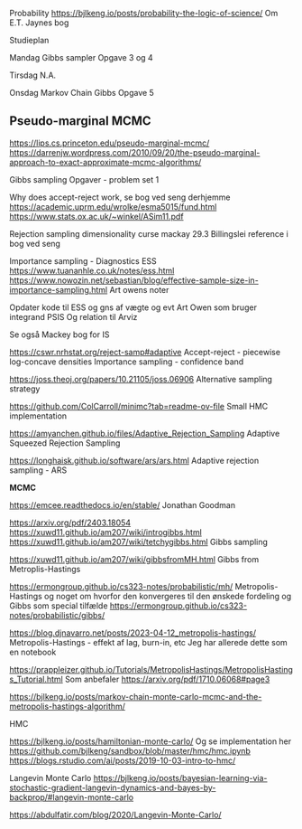Probability 
https://bjlkeng.io/posts/probability-the-logic-of-science/
Om E.T. Jaynes bog


Studieplan

Mandag
Gibbs sampler
Opgave 3 og 4

Tirsdag
N.A.

Onsdag
Markov Chain
Gibbs 
Opgave 5


## Pseudo-marginal MCMC
https://lips.cs.princeton.edu/pseudo-marginal-mcmc/
https://darrenjw.wordpress.com/2010/09/20/the-pseudo-marginal-approach-to-exact-approximate-mcmc-algorithms/


Gibbs sampling
Opgaver - problem set 1


Why does accept-reject work, se bog ved seng derhjemme
https://academic.uprm.edu/wrolke/esma5015/fund.html
https://www.stats.ox.ac.uk/~winkel/ASim11.pdf


Rejection sampling dimensionality curse mackay 29.3
Billingslei reference i bog ved seng



Importance sampling - Diagnostics 
ESS
https://www.tuananhle.co.uk/notes/ess.html
https://www.nowozin.net/sebastian/blog/effective-sample-size-in-importance-sampling.html
Art owens noter

Opdater kode til ESS og gns af vægte og evt Art Owen som bruger integrand 
PSIS
Og relation til Arviz

Se også Mackey bog for IS 









https://cswr.nrhstat.org/reject-samp#adaptive
Accept-reject - piecewise log-concave densities
Importance sampling - confidence band

https://joss.theoj.org/papers/10.21105/joss.06906
Alternative sampling strategy

https://github.com/ColCarroll/minimc?tab=readme-ov-file
Small HMC implementation 

https://amyanchen.github.io/files/Adaptive_Rejection_Sampling
Adaptive Squeezed Rejection Sampling

https://longhaisk.github.io/software/ars/ars.html
Adaptive rejection sampling - ARS


**MCMC**

https://emcee.readthedocs.io/en/stable/
Jonathan Goodman



https://arxiv.org/pdf/2403.18054
https://xuwd11.github.io/am207/wiki/introgibbs.html
https://xuwd11.github.io/am207/wiki/tetchygibbs.html
Gibbs sampling


https://xuwd11.github.io/am207/wiki/gibbsfromMH.html
Gibbs from Metroplis-Hastings


https://ermongroup.github.io/cs323-notes/probabilistic/mh/
Metropolis-Hastings og noget om hvorfor den konvergeres til den ønskede fordeling
og Gibbs som special tilfælde
https://ermongroup.github.io/cs323-notes/probabilistic/gibbs/

https://blog.djnavarro.net/posts/2023-04-12_metropolis-hastings/
Metropolis-Hastings - effekt af lag, burn-in, etc
Jeg har allerede dette som en notebook

https://prappleizer.github.io/Tutorials/MetropolisHastings/MetropolisHastings_Tutorial.html
Som anbefaler
https://arxiv.org/pdf/1710.06068#page3

https://bjlkeng.io/posts/markov-chain-monte-carlo-mcmc-and-the-metropolis-hastings-algorithm/

HMC

https://bjlkeng.io/posts/hamiltonian-monte-carlo/
Og se implementation her
https://github.com/bjlkeng/sandbox/blob/master/hmc/hmc.ipynb
https://blogs.rstudio.com/ai/posts/2019-10-03-intro-to-hmc/


Langevin Monte Carlo
https://bjlkeng.io/posts/bayesian-learning-via-stochastic-gradient-langevin-dynamics-and-bayes-by-backprop/#langevin-monte-carlo

https://abdulfatir.com/blog/2020/Langevin-Monte-Carlo/


